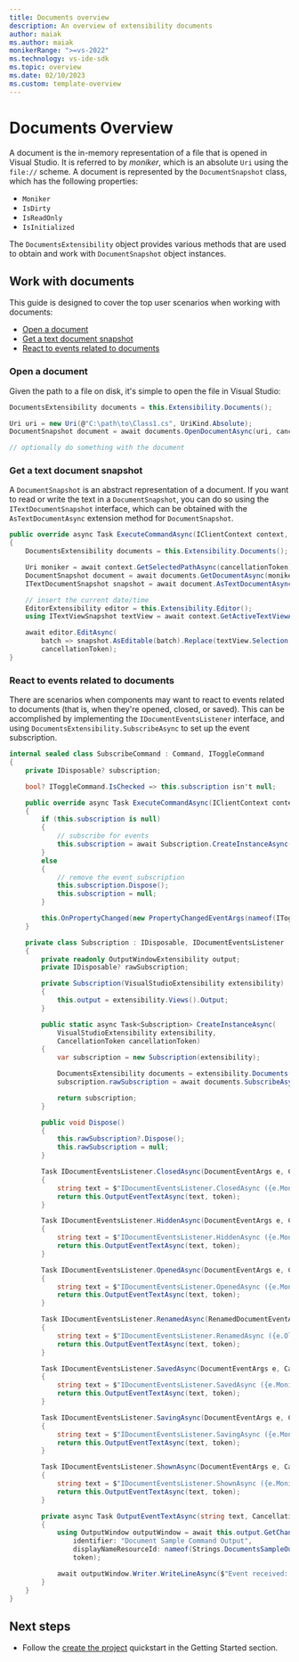 ```yaml
---
title: Documents overview
description: An overview of extensibility documents
author: maiak
ms.author: maiak
monikerRange: ">=vs-2022"
ms.technology: vs-ide-sdk
ms.topic: overview
ms.date: 02/10/2023
ms.custom: template-overview
---
```


# Documents Overview

A document is the in-memory representation of a file that is opened in Visual Studio.  It is referred to by
_moniker_, which is an absolute `Uri` using the `file://` scheme.  A document is represented by the `DocumentSnapshot`
class, which has the following properties:

- `Moniker`
- `IsDirty`
- `IsReadOnly`
- `IsInitialized`

The `DocumentsExtensibility` object provides various methods that are used to obtain and work with
`DocumentSnapshot` object instances.

## Work with documents

This guide is designed to cover the top user scenarios when working with documents:

- [Open a document](#open-a-document)
- [Get a text document snapshot](#get-a-text-document-snapshot)
- [React to events related to documents](#react-to-events-related-to-documents)

### Open a document

Given the path to a file on disk, it's simple to open the file in Visual Studio:

```csharp
DocumentsExtensibility documents = this.Extensibility.Documents();

Uri uri = new Uri(@"C:\path\to\Class1.cs", UriKind.Absolute);
DocumentSnapshot document = await documents.OpenDocumentAsync(uri, cancellationToken);

// optionally do something with the document
```

### Get a text document snapshot

A `DocumentSnapshot` is an abstract representation of a document.  If you want to read or write the text in a
`DocumentSnapshot`, you can do so using the `ITextDocumentSnapshot` interface, which can be obtained with the
`AsTextDocumentAsync` extension method for `DocumentSnapshot`.

```csharp
public override async Task ExecuteCommandAsync(IClientContext context, CancellationToken cancellationToken)
{
    DocumentsExtensibility documents = this.Extensibility.Documents();

    Uri moniker = await context.GetSelectedPathAsync(cancellationToken);
    DocumentSnapshot document = await documents.GetDocumentAsync(moniker, cancellationToken);
    ITextDocumentSnapshot snapshot = await document.AsTextDocumentAsync(this.Extensibility, cancellationToken);

    // insert the current date/time
    EditorExtensibility editor = this.Extensibility.Editor();
    using ITextViewSnapshot textView = await context.GetActiveTextViewAsync(cancellationToken);

    await editor.EditAsync(
        batch => snapshot.AsEditable(batch).Replace(textView.Selection.Extent, DateTime.Now.ToString()),
        cancellationToken);
}
```

### React to events related to documents

There are scenarios when components may want to react to events related to documents (that is, when they're opened,
closed, or saved).  This can be accomplished by implementing the `IDocumentEventsListener` interface, and
using `DocumentsExtensibility.SubscribeAsync` to set up the event subscription.

```csharp
internal sealed class SubscribeCommand : Command, IToggleCommand
{
    private IDisposable? subscription;

    bool? IToggleCommand.IsChecked => this.subscription isn't null;

    public override async Task ExecuteCommandAsync(IClientContext context, CancellationToken cancellationToken)
    {
        if (this.subscription is null)
        {
            // subscribe for events
            this.subscription = await Subscription.CreateInstanceAsync(this.Extensibility, cancellationToken);
        }
        else
        {
            // remove the event subscription
            this.subscription.Dispose();
            this.subscription = null;
        }

        this.OnPropertyChanged(new PropertyChangedEventArgs(nameof(IToggleCommand.IsChecked)));
    }

    private class Subscription : IDisposable, IDocumentEventsListener
    {
        private readonly OutputWindowExtensibility output;
        private IDisposable? rawSubscription;

        private Subscription(VisualStudioExtensibility extensibility)
        {
            this.output = extensibility.Views().Output;
        }

        public static async Task<Subscription> CreateInstanceAsync(
            VisualStudioExtensibility extensibility,
            CancellationToken cancellationToken)
        {
            var subscription = new Subscription(extensibility);

            DocumentsExtensibility documents = extensibility.Documents();
            subscription.rawSubscription = await documents.SubscribeAsync(subscription, filterRegex: null, cancellationToken);

            return subscription;
        }

        public void Dispose()
        {
            this.rawSubscription?.Dispose();
            this.rawSubscription = null;
        }

        Task IDocumentEventsListener.ClosedAsync(DocumentEventArgs e, CancellationToken token)
        {
            string text = $"IDocumentEventsListener.ClosedAsync ({e.Moniker})";
            return this.OutputEventTextAsync(text, token);
        }

        Task IDocumentEventsListener.HiddenAsync(DocumentEventArgs e, CancellationToken token)
        {
            string text = $"IDocumentEventsListener.HiddenAsync ({e.Moniker})";
            return this.OutputEventTextAsync(text, token);
        }

        Task IDocumentEventsListener.OpenedAsync(DocumentEventArgs e, CancellationToken token)
        {
            string text = $"IDocumentEventsListener.OpenedAsync ({e.Moniker})";
            return this.OutputEventTextAsync(text, token);
        }

        Task IDocumentEventsListener.RenamedAsync(RenamedDocumentEventArgs e, CancellationToken token)
        {
            string text = $"IDocumentEventsListener.RenamedAsync ({e.OldMoniker} -> {e.Moniker})";
            return this.OutputEventTextAsync(text, token);
        }

        Task IDocumentEventsListener.SavedAsync(DocumentEventArgs e, CancellationToken token)
        {
            string text = $"IDocumentEventsListener.SavedAsync ({e.Moniker})";
            return this.OutputEventTextAsync(text, token);
        }

        Task IDocumentEventsListener.SavingAsync(DocumentEventArgs e, CancellationToken token)
        {
            string text = $"IDocumentEventsListener.SavingAsync ({e.Moniker})";
            return this.OutputEventTextAsync(text, token);
        }

        Task IDocumentEventsListener.ShownAsync(DocumentEventArgs e, CancellationToken token)
        {
            string text = $"IDocumentEventsListener.ShownAsync ({e.Moniker})";
            return this.OutputEventTextAsync(text, token);
        }

        private async Task OutputEventTextAsync(string text, CancellationToken token)
        {
            using OutputWindow outputWindow = await this.output.GetChannelAsync(
                identifier: "Document Sample Command Output",
                displayNameResourceId: nameof(Strings.DocumentsSampleOutputWindowPaneName),
                token);

            await outputWindow.Writer.WriteLineAsync($"Event received: {text}");
        }
    }
}
```

## Next steps

- Follow the [create the project](../../get-started/create-your-first-extension.md) quickstart in the Getting Started section.
